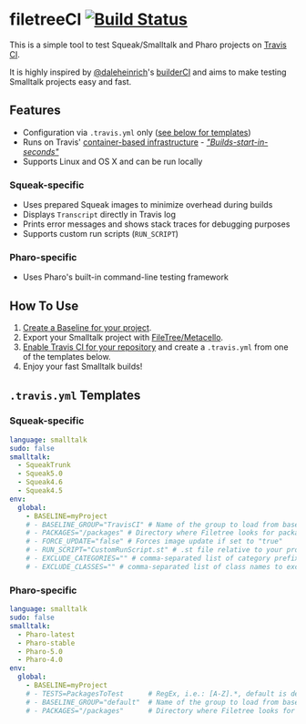 # filetreeCI [![Build Status](https://travis-ci.org/hpi-swa/filetreeCI.svg?branch=master)](https://travis-ci.org/hpi-swa/filetreeCI)
This is a simple tool to test Squeak/Smalltalk and Pharo projects on [Travis CI][TravisCI].

It is highly inspired by [@daleheinrich][daleheinrich]'s [builderCI][builderCI] and aims to make testing Smalltalk projects easy and fast.


## Features
- Configuration via `.travis.yml` only ([see below for templates](#travisyml-template))
- Runs on Travis' [container-based infrastructure][cbi] - [*"Builds-start-in-seconds"*](bsis)
- Supports Linux and OS X and can be run locally

### Squeak-specific
- Uses prepared Squeak images to minimize overhead during builds
- Displays `Transcript` directly in Travis log
- Prints error messages and shows stack traces for debugging purposes
- Supports custom run scripts (`RUN_SCRIPT`)

### Pharo-specific
- Uses Pharo's built-in command-line testing framework


## How To Use
1. [Create a Baseline for your project][baseline].
2. Export your Smalltalk project with [FileTree/Metacello][metacello].
3. [Enable Travis CI for your repository][TravisHowTo] and create a `.travis.yml` from one of the templates below.
4. Enjoy your fast Smalltalk builds!


## `.travis.yml` Templates

### Squeak-specific
```yml
language: smalltalk
sudo: false
smalltalk:
  - SqueakTrunk
  - Squeak5.0
  - Squeak4.6
  - Squeak4.5
env:
  global:
    - BASELINE=myProject
    # - BASELINE_GROUP="TravisCI" # Name of the group to load from baseline
    # - PACKAGES="/packages" # Directory where Filetree looks for packages
    # - FORCE_UPDATE="false" # Forces image update if set to "true" 
    # - RUN_SCRIPT="CustomRunScript.st" # .st file relative to your project's root
    # - EXCLUDE_CATEGORIES="" # comma-separated list of category prefixes to exclude from testing
    # - EXCLUDE_CLASSES="" # comma-separated list of class names to exclude from testing
```

### Pharo-specific
```yml
language: smalltalk
sudo: false
smalltalk:
  - Pharo-latest
  - Pharo-stable
  - Pharo-5.0
  - Pharo-4.0
env:
  global:
    - BASELINE=myProject
    # - TESTS=PackagesToTest      # RegEx, i.e.: [A-Z].*, default is defined as BASELINE.*
    # - BASELINE_GROUP="default"  # Name of the group to load from baseline
    # - PACKAGES="/packages"      # Directory where Filetree looks for package
```

[TravisCI]: http://travis-ci.org/
[TravisHowTo]: http://docs.travis-ci.com/user/getting-started/#To-get-started-with-Travis-CI%3A
[daleheinrich]: https://github.com/dalehenrich
[builderCI]: https://github.com/dalehenrich/builderCI
[baseline]: https://github.com/dalehenrich/metacello-work/blob/master/docs/GettingStartedWithGitHub.md#create-baseline
[metacello]: https://github.com/dalehenrich/metacello-work
[cbi]: http://docs.travis-ci.com/user/workers/container-based-infrastructure/
[bsis]: http://docs.travis-ci.com/user/migrating-from-legacy/#Builds-start-in-seconds
